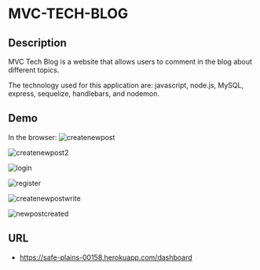 # MVC-TECH-BLOG


## Description 
MVC Tech Blog is a website that allows users to comment in the blog about different topics. 

The technology used for this application are:  javascript, node.js, MySQL, express, sequelize, handlebars, and nodemon.




## Demo 
In the browser:
![createnewpost](https://user-images.githubusercontent.com/80322588/123674568-6113f280-d807-11eb-94d1-a070f6de59bd.png)

![createnewpost2](https://user-images.githubusercontent.com/80322588/123674587-66713d00-d807-11eb-8314-1342a0b7cc51.png)

![login](https://user-images.githubusercontent.com/80322588/123674652-76891c80-d807-11eb-8bda-a40449555519.png)

![register](https://user-images.githubusercontent.com/80322588/123674668-7be66700-d807-11eb-9ffe-4022daea5b13.png)

![createnewpostwrite](https://user-images.githubusercontent.com/80322588/123674695-843ea200-d807-11eb-9e36-f3361032a3d5.png)

![newpostcreated](https://user-images.githubusercontent.com/80322588/123674715-899bec80-d807-11eb-9ab7-a89c3ea4168e.png)


## URL
* https://safe-plains-00158.herokuapp.com/dashboard

 
